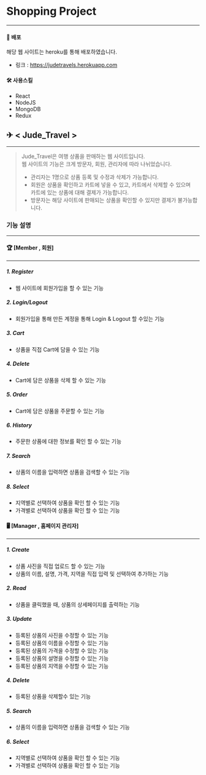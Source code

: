 # Shopping Project
 -------
#### 📣 배포
해당 웹 사이트는 heroku를 통해 배포하였습니다.
* 링크 : <https://judetravels.herokuapp.com>
 
#### 🛠 사용스킬
* React
* NodeJS
* MongoDB
* Redux

## ✈ < Jude_Travel >
-------
> Jude_Travel은 여행 상품을 판매하는 웹 사이트입니다.   
> 웹 사이트의 기능은 크게 방문자, 회원, 관리자에 따라 나뉘었습니다.
> * 관리자는 1명으로 상품 등록 및 수정과 삭제가 가능합니다.
> * 회원은 상품을 확인하고 카트에 넣을 수 있고, 카트에서 삭제할 수 있으며   
> 카트에 있는 상품에 대해 결제가 가능합니다.
> * 방문자는 해당 사이트에 판매되는 상품을 확인할 수 있지만 결제가 불가능합니다.

### 기능 설명
------
#### 🏆 [Member , 회원]
-----
##### 1. Register
 * 웹 사이트에 회원가입을 할 수 있는 기능
 
##### 2. Login/Logout
 * 회원가입을 통해 만든 계정을 통해 Login & Logout 할 수있는 기능
 
##### 3. Cart
 * 상품을 직접 Cart에 담을 수 있는 기능
 
##### 4. Delete
 * Cart에 담은 상품을 삭제 할 수 있는 기능
 
##### 5. Order
 * Cart에 담은 상품을 주문할 수 있는 기능
 
##### 6. History
 * 주문한 상품에 대한 정보를 확인 할 수 있는 기능

##### 7. Search
* 상품의 이름을 입력하면 상품을 검색할 수 있는 기능

##### 8. Select
* 지역별로 선택하여 상품을 확인 할 수 있는 기능
* 가격별로 선택하여 상품을 확인 할 수 있는 기능 
 
#### 🖥 [Manager , 홈페이지 관리자]
------
##### 1. Create
  * 상품 사진을 직접 업로드 할 수 있는 기능
  * 상품의 이름, 설명, 가격, 지역을 직접 입력 및 선택하여 추가하는 기능   

##### 2. Read
* 상품을 클릭했을 때, 상품의 상세페이지를 출력하는 기능  

##### 3. Update
* 등록된 상품의 사진을 수정할 수 있는 기능
* 등록된 상품의 이름을 수정할 수 있는 기능
* 등록된 상품의 가격을 수정할 수 있는 기능
* 등록된 상품의 설명을 수정할 수 있는 기능
* 등록된 상품의 지역을 수정할 수 있는 기능

##### 4. Delete
* 등록된 상품을 삭제할수 있는 기능

##### 5. Search
* 상품의 이름을 입력하면 상품을 검색할 수 있는 기능

##### 6. Select
* 지역별로 선택하여 상품을 확인 할 수 있는 기능
* 가격별로 선택하여 상품을 확인 할 수 있는 기능 


